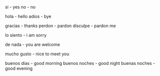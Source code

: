 si - yes
no - no

hola - hello
adios - bye

gracias -  thanks
perdon - pardon
disculpe - pardon me

lo siento - i am sorry

de nada - you are welcome


mucho gusto - nice to meet you

buenos dias - good morning
buenos noches - good night
buenas noches - good evening